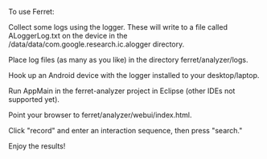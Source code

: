 
To use Ferret:

Collect some logs using the logger. These will write to a file called ALoggerLog.txt on the device in the /data/data/com.google.research.ic.alogger directory.

Place log files (as many as you like) in the directory ferret/analyzer/logs.

Hook up an Android device with the logger installed to your desktop/laptop.

Run AppMain in the ferret-analyzer project in Eclipse (other IDEs not supported yet).

Point your browser to ferret/analyzer/webui/index.html.

Click "record" and enter an interaction sequence, then press "search." 

Enjoy the results!
